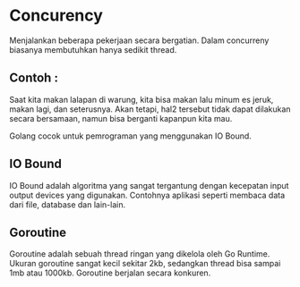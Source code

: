 # Concurency
Menjalankan beberapa pekerjaan secara bergatian. Dalam concurreny biasanya membutuhkan hanya sedikit thread.
## Contoh : 
Saat kita makan lalapan di warung, kita bisa makan lalu minum es jeruk, makan lagi, dan seterusnya. Akan tetapi, hal2 tersebut tidak dapat dilakukan secara bersamaan, namun bisa berganti kapanpun kita mau.

Golang cocok untuk pemrograman yang menggunakan IO Bound. 
## IO Bound
IO Bound adalah algoritma yang sangat tergantung dengan kecepatan input output devices yang digunakan. Contohnya aplikasi seperti membaca data dari file, database dan lain-lain.

## Goroutine
Goroutine adalah sebuah thread ringan yang dikelola oleh Go Runtime. Ukuran goroutine sangat kecil sekitar 2kb, sedangkan thread bisa sampai 1mb atau 1000kb. Goroutine berjalan secara konkuren.


